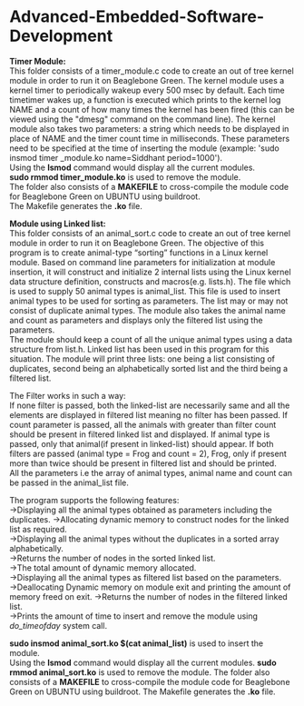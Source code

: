 # Advanced-Embedded-Software-Development

**Timer Module:**  
This folder consists of a timer_module.c code to create an out of tree kernel module in order to run it on Beaglebone Green. The kernel module uses a kernel timer to periodically wakeup every 500 msec by default. Each time timetimer wakes up, a function is executed which prints to the kernel log NAME and a count of how many times the kernel has been fired (this can be viewed using the "dmesg" command on the command line). 
The kernel module also takes two parameters: a string which needs to be displayed in place of NAME and the timer count time in milliseconds. These parameters need to be specified at the time of inserting the module (example: 'sudo insmod timer _module.ko name=Siddhant period=1000').   
Using the **lsmod** command would display all the current modules.   
**sudo rmmod timer_module.ko** is used to remove the module.    
The folder also consists of a **MAKEFILE** to cross-compile the module code for Beaglebone Green on UBUNTU using buildroot.    
The Makefile generates the **.ko** file.


**Module using Linked list:**   
This folder consists of an animal_sort.c code to create an out of tree kernel module in order to run it on Beaglebone Green. The objective of this program is to create animal-type “sorting” functions in a Linux kernel module. Based on command line parameters for initialization at module insertion, it will construct and initialize 2 internal lists using the Linux kernel data structure definition, constructs and macros(e.g. lists.h). The file which is used to supply 50 animal types is animal_list. This file is used to insert animal types to be used for sorting as parameters. The list may or may not consist of duplicate animal types. The module also takes the animal name and count as parameters and displays only the filtered list using the parameters.   
The module should keep a count of all the unique animal types using a data structure from list.h. Linked list has been used in this program for this situation. The module will print three lists: one being a list consisting of duplicates, second being an alphabetically sorted list and the third being a filtered list.
 
The Filter works in such a way:  
If none filter is passed, both the linked-list are necessarily same and all the elements are displayed in filtered list meaning no filter has been passed. If count parameter is passed, all the animals with greater than filter count should be present in filtered linked list and displayed. If animal type is passed, only that animal(if present in linked-list) should appear. If both filters are passed (animal type = Frog and count = 2), Frog, only if present more than twice should be present in filtered list and should be printed.   
All the parameters i.e the array of animal types, animal name and count can be passed in the animal_list file.  

The program supports the following features:    
->Displaying all the animal types obtained as parameters including the duplicates. 
->Allocating dynamic memory to construct nodes for the linked list as required.  
->Displaying all the animal types without the duplicates in a sorted array alphabetically.  
->Returns the number of nodes in the sorted linked list.     
->The total amount of dynamic memory allocated.  
->Displaying all the animal types as filtered list based on the parameters.  
->Deallocating Dynamic memory on module exit and printing the amount of memory freed on exit.
->Returns the number of nodes in the filtered linked list.  
->Prints the amount of time to insert and remove the module using *do_timeofday* system call.   
  
**sudo insmod animal_sort.ko $(cat animal_list)** is used to insert the module.    
Using the **lsmod** command would display all the current modules. 
**sudo rmmod animal_sort.ko** is used to remove the module. 
The folder also consists of a **MAKEFILE** to cross-compile the module code for Beaglebone Green on UBUNTU using buildroot. The Makefile generates the **.ko** file.

